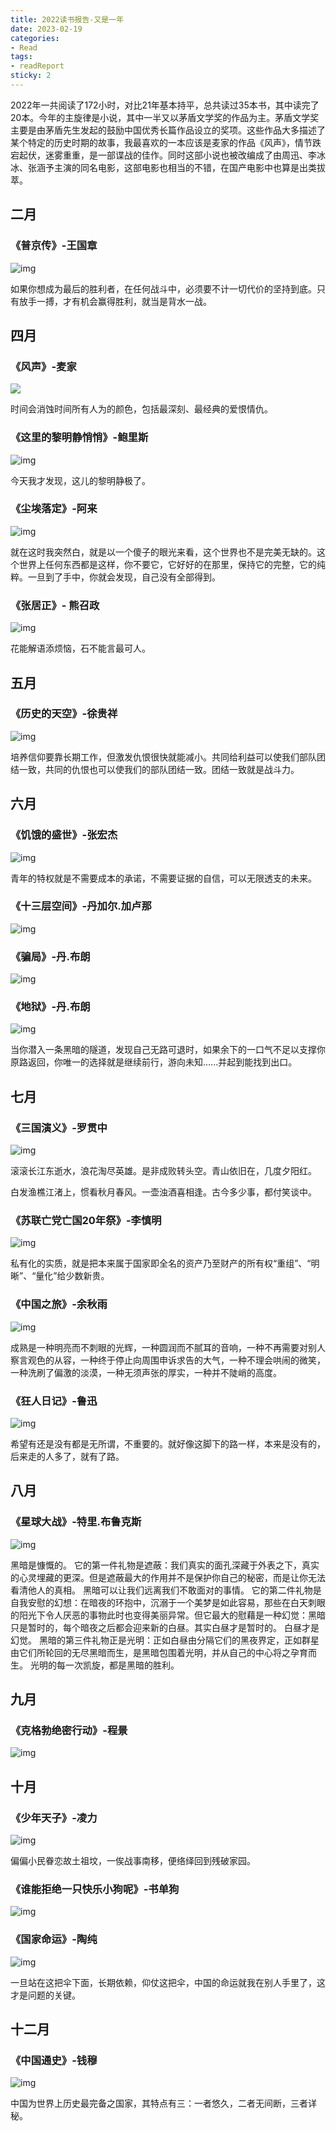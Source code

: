 ```yaml
---
title: 2022读书报告-又是一年
date: 2023-02-19
categories:
- Read
tags:
- readReport
sticky: 2
---
```


2022年一共阅读了172小时，对比21年基本持平，总共读过35本书，其中读完了20本。今年的主旋律是小说，其中一半又以茅盾文学奖的作品为主。茅盾文学奖主要是由茅盾先生发起的鼓励中国优秀长篇作品设立的奖项。这些作品大多描述了某个特定的历史时期的故事，我最喜欢的一本应该是麦家的作品《风声》，情节跌宕起伏，迷雾重重，是一部谍战的佳作。同时这部小说也被改编成了由周迅、李冰冰、张涵予主演的同名电影，这部电影也相当的不错，在国产电影中也算是出类拔萃。

## 二月

### 《普京传》-王国章



![img](https://weread-1258476243.file.myqcloud.com/weread/cover/90/YueWen_931771/t6_YueWen_931771.jpg)

如果你想成为最后的胜利者，在任何战斗中，必须要不计一切代价的坚持到底。只有放手一搏，才有机会赢得胜利，就当是背水一战。

## 四月

### 《风声》-麦家

![](https://wfqqreader-1252317822.image.myqcloud.com/cover/12/34370012/t6_34370012.jpg)

时间会消蚀时间所有人为的颜色，包括最深刻、最经典的爱恨情仇。

### 《这里的黎明静悄悄》-鲍里斯



![img](https://weread-1258476243.file.myqcloud.com/weread/cover/1/YueWen_36846969/t6_YueWen_36846969.jpg)

今天我才发现，这儿的黎明静极了。

### 《尘埃落定》-阿来



![img](https://weread-1258476243.file.myqcloud.com/weread/cover/77/YueWen_23438041/t6_YueWen_23438041.jpg)

就在这时我突然白，就是以一个傻子的眼光来看，这个世界也不是完美无缺的。这个世界上任何东西都是这样，你不要它，它好好的在那里，保持它的完整，它的纯粹。一旦到了手中，你就会发现，自己没有全部得到。

### 《张居正》- 熊召政

![img](https://weread-1258476243.file.myqcloud.com/weread/cover/54/YueWen_548403/t6_YueWen_548403.jpg)

花能解语添烦恼，石不能言最可人。

## 五月

### 《历史的天空》-徐贵祥

![img](https://weread-1258476243.file.myqcloud.com/weread/cover/15/YueWen_812459/t6_YueWen_812459.jpg)

培养信仰要靠长期工作，但激发仇恨很快就能减小。共同给利益可以使我们部队团结一致，共同的仇恨也可以使我们的部队团结一致。团结一致就是战斗力。

## 六月

### 《饥饿的盛世》-张宏杰



![img](https://wfqqreader-1252317822.image.myqcloud.com/cover/456/841456/t6_841456.jpg)

青年的特权就是不需要成本的承诺，不需要证据的自信，可以无限透支的未来。

### 《十三层空间》-丹加尔.加卢那

![img](https://wfqqreader-1252317822.image.myqcloud.com/cover/752/41746752/t6_41746752.jpg)

### 《骗局》-丹.布朗

![img](https://weread-1258476243.file.myqcloud.com/weread/cover/2/YueWen_935481/t6_YueWen_935481.jpg)

### 《地狱》-丹.布朗

![img](https://wfqqreader-1252317822.image.myqcloud.com/cover/480/935480/t6_935480.jpg)

当你潜入一条黑暗的隧道，发现自己无路可退时，如果余下的一口气不足以支撑你原路返回，你唯一的选择就是继续前行，游向未知......并起到能找到出口。

## 七月

### 《三国演义》-罗贯中

![img](https://weread-1258476243.file.myqcloud.com/weread/cover/11/YueWen_139417/t6_YueWen_139417.jpg)

滚滚长江东逝水，浪花淘尽英雄。是非成败转头空。青山依旧在，几度夕阳红。

白发渔樵江渚上，惯看秋月春风。一壶浊酒喜相逢。古今多少事，都付笑谈中。

### 《苏联亡党亡国20年祭》-李慎明

![img](https://weread-1258476243.file.myqcloud.com/weread/cover/50/YueWen_23667822/t6_YueWen_23667822.jpg)

私有化的实质，就是把本来属于国家即全名的资产乃至财产的所有权“重组”、“明晰”、“量化”给少数新贵。

### 《中国之旅》-余秋雨

![img](https://wfqqreader-1252317822.image.myqcloud.com/cover/558/26452558/t6_26452558.jpg)

成熟是一种明亮而不刺眼的光辉，一种圆润而不腻耳的音响，一种不再需要对别人察言观色的从容，一种终于停止向周围申诉求告的大气，一种不理会哄闹的微笑，一种洗刷了偏激的淡漠，一种无须声张的厚实，一种并不陡峭的高度。

### 《狂人日记》-鲁迅

![img](https://wfqqreader-1252317822.image.myqcloud.com/cover/652/23507652/t6_23507652.jpg)



希望有还是没有都是无所谓，不重要的。就好像这脚下的路一样，本来是没有的，后来走的人多了，就有了路。

## 八月

### 《星球大战》-特里.布鲁克斯

![img](https://wfqqreader-1252317822.image.myqcloud.com/cover/900/26596900/t6_26596900.jpg)

黑暗是慷慨的。
它的第一件礼物是遮蔽：我们真实的面孔深藏于外表之下，真实的心灵埋藏的更深。但是遮蔽最大的作用并不是保护你自己的秘密，而是让你无法看清他人的真相。
黑暗可以让我们远离我们不敢面对的事情。
它的第二件礼物是自我安慰的幻想：在暗夜的环抱中，沉溺于一个美梦是如此容易，那些在白天刺眼的阳光下令人厌恶的事物此时也变得美丽异常。但它最大的慰藉是一种幻觉：黑暗只是暂时的，每个暗夜之后都会迎来新的白昼。其实白昼才是暂时的。
白昼才是幻觉。
黑暗的第三件礼物正是光明：正如白昼由分隔它们的黑夜界定，正如群星由它们所轮回的无尽黑暗而生，是黑暗包围着光明，并从自己的中心将之孕育而生。
光明的每一次凯旋，都是黑暗的胜利。

## 九月

### 《克格勃绝密行动》-程景

![img](https://weread-1258476243.file.myqcloud.com/weread/cover/8/YueWen_29490415/t6_YueWen_29490415.jpg)

## 十月

###  《少年天子》-凌力

![img](https://weread-1258476243.file.myqcloud.com/weread/cover/7/YueWen_23303712/t6_YueWen_23303712.jpg)

偏偏小民眷恋故土祖坟，一俟战事南移，便络绎回到残破家园。

### 《谁能拒绝一只快乐小狗呢》-书单狗

![img](https://weread-1258476243.file.myqcloud.com/weread/cover/93/cpPlatform_7WaQdV6CtpoegA9wwo4NZa/t6_cpPlatform_7WaQdV6CtpoegA9wwo4NZa.jpg)

### 《国家命运》-陶纯

![img](https://weread-1258476243.file.myqcloud.com/weread/cover/63/YueWen_578805/t6_YueWen_578805.jpg)

一旦站在这把伞下面，长期依赖，仰仗这把伞，中国的命运就我在别人手里了，这才是问题的关键。

## 十二月

### 《中国通史》-钱穆

![img](https://wfqqreader-1252317822.image.myqcloud.com/cover/79/23549079/t6_23549079.jpg)

中国为世界上历史最完备之国家，其特点有三：一者悠久，二者无间断，三者详秘。